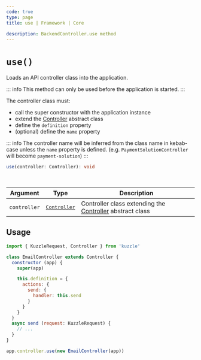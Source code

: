 ```yaml
---
code: true
type: page
title: use | Framework | Core

description: BackendController.use method
---
```


# `use()`

<SinceBadge version="2.8.0" />

Loads an API controller class into the application.

::: info
This method can only be used before the application is started.
:::

The controller class must:
 - call the super constructor with the application instance
 - extend the [Controller](/core/2/framework/abstract-classes/controller) abstract class
 - define the `definition` property
 - (optional) define the `name` property

::: info
The controller name will be inferred from the class name in kebab-case unless the `name` property is defined.
(e.g. `PaymentSolutionController` will become `payment-solution`)
:::

```ts
use(controller: Controller): void
```

<br/>

| Argument | Type                  | Description                   |
|----------|-----------------------|-------------------------------|
| `controller` | <pre>[Controller](/core/2/framework/abstract-classes/controller)</pre> | Controller class extending the [Controller](/core/2/framework/abstract-classes/controller) abstract class |

## Usage

```js
import { KuzzleRequest, Controller } from 'kuzzle'

class EmailController extends Controller {
  constructor (app) {
    super(app)

    this.definition = {
      actions: {
        send: {
          handler: this.send
        }
      }
    }
  }
  async send (request: KuzzleRequest) {
    // ...
  }
}

app.controller.use(new EmailController(app))
```
